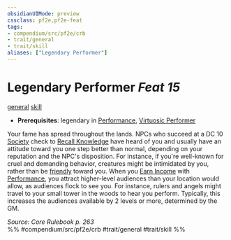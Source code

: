```yaml
---
obsidianUIMode: preview
cssclass: pf2e,pf2e-feat
tags:
- compendium/src/pf2e/crb
- trait/general
- trait/skill
aliases: ["Legendary Performer"]
---
```

# Legendary Performer  *Feat 15*  
[general](general.md "General Feat Trait")  [skill](skill.md "Skill Feat Trait")  

- **Prerequisites**: legendary in [Performance](skills.md#Performance), [Virtuosic Performer](virtuosic-performer.md)

Your fame has spread throughout the lands. NPCs who succeed at a DC 10 [Society](skills.md#Society) check to [Recall Knowledge](recall-knowledge.md) have heard of you and usually have an attitude toward you one step better than normal, depending on your reputation and the NPC's disposition. For instance, if you're well-known for cruel and demanding behavior, creatures might be intimidated by you, rather than be [friendly](conditions.md#Friendly) toward you. When you [Earn Income](earn-income.md) with [Performance](skills.md#Performance), you attract higher-level audiences than your location would allow, as audiences flock to see you. For instance, rulers and angels might travel to your small tower in the woods to hear you perform. Typically, this increases the audiences available by 2 levels or more, determined by the GM.

*Source: Core Rulebook p. 263*  
%% #compendium/src/pf2e/crb #trait/general #trait/skill %%